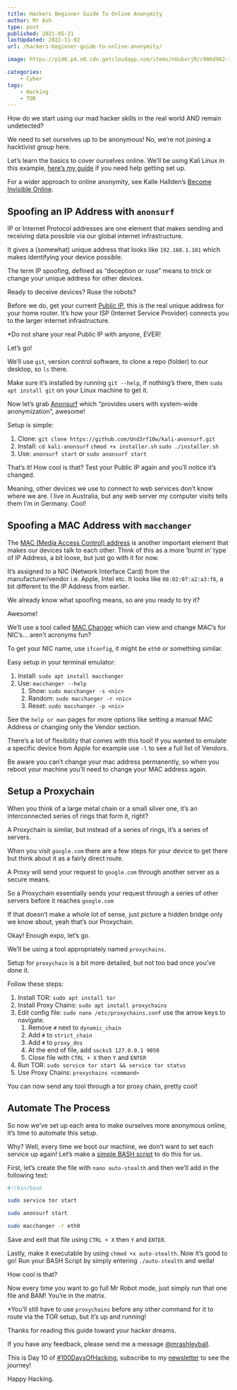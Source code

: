 ```yaml
---
title: Hackers Beginner Guide To Online Anonymity
author: Mr Ash
type: post
published: 2021-05-21
lastUpdated: 2022-11-02
url: /hackers-beginner-guide-to-online-anonymity/

image: https://p146.p4.n0.cdn.getcloudapp.com/items/nOubxrjR/c906d962-1817-457c-be13-769207ae7c27.jpeg?v=5bba9db8ac60e028ca814a0ecff40bfa

categories: 
    - Cyber
tags:
    - Hacking
    - TOR
---
```


How do we start using our mad hacker skills in the real world AND remain undetected?

We need to set ourselves up to be anonymous! No, we’re not joining a hacktivist group here.

Let’s learn the basics to cover ourselves online. We’ll be using Kali Linux in this example, [here’s my guide](https://mrash.co/kali-linux-wsl-without-microsoft-store/) if you need help getting set up.

For a wider approach to online anonymity, see Kalle Hallden’s [Become Invisible Online](https://youtu.be/S4E4yAktjug).

## Spoofing an IP Address with `anonsurf`

IP or Internet Protocol addresses are one element that makes sending and receiving data possible via our global internet infrastructure.

It gives a (somewhat) unique address that looks like `192.168.1.101` which makes identifying your device possible.

The term IP spoofing, defined as “deception or ruse” means to trick or change your unique address for other devices.

Ready to deceive devices? Ruse the robots?

Before we do, get your current [Public IP](https://whatismyipaddress.com/), this is the real unique address for your home router. It’s how your ISP (Internet Service Provider) connects you to the larger internet infrastructure.

\*Do not share your real Public IP with anyone, EVER!

Let’s go!

We’ll use `git`, version control software, to clone a repo (folder) to our desktop, so `ls` there.

Make sure it’s installed by running `git --help`, if nothing’s there, then `sudo apt install git` on your Linux machine to get it.

Now let’s grab [Anonsurf](https://linuxhint.com/anonsurf/) which “provides users with system-wide anonymization”, awesome!

Setup is simple:

1. Clone: `git clone https://github.com/Und3rf10w/kali-anonsurf.git`
2. Install: `cd kali-anonsurf` `chmod +x installer.sh` `sudo ./installer.sh`
3. Use: `anonsurf start` or `sudo anonsurf start`

That’s it! How cool is that? Test your Public IP again and you’ll notice it’s changed.

Meaning, other devices we use to connect to web services don’t know where we are. I live in Australia, but any web server my computer visits tells them I’m in Germany. Cool!

## Spoofing a MAC Address with `macchanger`

The [MAC (Media Access Control) address](https://en.wikipedia.org/wiki/MAC_address) is another important element that makes our devices talk to each other. Think of this as a more ‘burnt in’ type of IP Address, a bit loose, but just go with it for now.

It’s assigned to a NIC (Network Interface Card) from the manufacturer/vendor i.e. Apple, Intel etc. It looks like `08:02:07:a2:a3:f6`, a bit different to the IP Address from earlier.

We already know what spoofing means, so are you ready to try it?

Awesome!

We’ll use a tool called [MAC Changer](https://www.hacknos.com/macchanger-in-kali-linux/) which can view and change MAC’s for NIC’s… aren’t acronyms fun?

To get your NIC name, use `ifconfig`, it might be `eth0` or something similar.

Easy setup in your terminal emulator:

1. Install: `sudo apt install macchanger`
2. Use: `macchanger --help`
    1. Show: `sudo macchanger -s <nic>`
    2. Random: `sudo macchanger -r <nic>`
    3. Reset: `sudo macchanger -p <nic>`

See the `help or man` pages for more options like setting a manual MAC Address or changing only the Vendor section.

There’s a lot of flexibility that comes with this tool! If you wanted to emulate a specific device from Apple for example use `-l` to see a full list of Vendors.

Be aware you can’t change your mac address permanently, so when you reboot your machine you’ll need to change your MAC address again.

## Setup a Proxychain

When you think of a large metal chain or a small silver one, it’s an interconnected series of rings that form it, right?

A Proxychain is similar, but instead of a series of rings, it’s a series of servers.

When you visit `google.com` there are a few steps for your device to get there but think about it as a fairly direct route.

A Proxy will send your request to `google.com` through another server as a secure means.

So a Proxychain essentially sends your request through a series of other servers before it reaches `google.com`

If that doesn’t make a whole lot of sense, just picture a hidden bridge only we know about, yeah that’s our Proxychain.

Okay! Enough expo, let’s go.

We’ll be using a tool appropriately named `proxychains`.

Setup for `proxychain` is a bit more detailed, but not too bad once you’ve done it.

Follow these steps:

1. Install TOR: `sudo apt install tor`
2. Install Proxy Chains: `sudo apt install proxychains`
3. Edit config file: `sudo nano /etc/proxychains.conf` use the arrow keys to navigate.
    1. Remove `#` next to `dynamic_chain`
    2. Add `#` to `strict_chain`
    3. Add `#` to `proxy_dns`
    4. At the end of file, add `socks5 127.0.0.1 9050`
    5. Close file with `CTRL + X` then `Y` and `ENTER`
4. Run TOR: `sudo service tor start && service tor status`
5. Use Proxy Chains: `proxychains <command>`

You can now send any tool through a tor proxy chain, pretty cool!

## Automate The Process

So now we’ve set up each area to make ourselves more anonymous online, it’s time to automate this setup.

Why? Well, every time we boot our machine, we don’t want to set each service up again! Let’s make a [simple BASH script](https://www.linux.com/training-tutorials/writing-simple-bash-script/) to do this for us.

First, let’s create the file with `nano auto-stealth` and then we’ll add in the following text:

```bash
#!/bin/bash

sudo service tor start

sudo anonsurf start

sudo macchanger -r eth0
```

Save and exit that file using `CTRL + X` then `Y` and `ENTER`.

Lastly, make it executable by using `chmod +x auto-stealth`. Now it’s good to go! Run your BASH Script by simply entering `./auto-stealth` and wella!

How cool is that?

Now every time you want to go full Mr Robot mode, just simply run that one file and BAM! You’re in the matrix.

\*You’ll still have to use `proxychains` before any other command for it to route via the TOR setup, but it’s up and running!

Thanks for reading this guide toward your hacker dreams.

If you have any feedback, please send me a message [@mrashleyball](https://twitter.com/mrashleyball).

This is Day 10 of [\#100DaysOfHacking](https://mrash.co/100daysofhacking/), subscribe to my [newsletter](https://go.mrash.co/newsletter) to see the journey!

Happy Hacking.